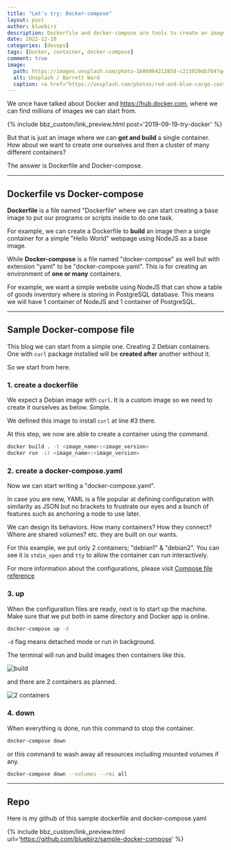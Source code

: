 ```yaml
---
title: "Let's try: Docker-compose"
layout: post
author: bluebirz
description: Dockerfile and docker-compose are tools to create an image or a cluster of images by ourselves.
date: 2022-12-10
categories: [devops]
tags: [Docker, container, docker-compose]
comment: true
image:
  path: https://images.unsplash.com/photo-1606964212858-c215029db704?q=80&w=2070&auto=format&fit=crop&ixlib=rb-4.0.3&ixid=M3wxMjA3fDB8MHxwaG90by1wYWdlfHx8fGVufDB8fHx8fA%3D%3D
  alt: Unsplash / Barrett Ward
  caption: <a href="https://unsplash.com/photos/red-and-blue-cargo-containers-5WQJ_ejZ7y8">Unsplash / Barrett Ward</a>
---
```


We once have talked about Docker and <https://hub.docker.com>, where we can find millions of images we can start from.

{% include bbz_custom/link_preview.html post='2019-09-19-try-docker' %}

But that is just an image where we can **get and build** a single container. How about we want to create one ourselves and then a cluster of many different containers?

The answer is Dockerfile and Docker-compose.

---

## Dockerfile vs Docker-compose

**Dockerfile** is a file named "Dockerfile" where we can start creating a base image to put our programs or scripts inside to do one task.

For example, we can create a Dockerfile to **build** an image then a single container for a simple "Hello World" webpage using NodeJS as a base image.

While **Docker-compose** is a file named "docker-compose" as well but with extension "yaml" to be "docker-compose.yaml". This is for creating an environment of **one or many** containers.

For example, we want a simple website using NodeJS that can show a table of goods inventory where is storing in PostgreSQL database. This means we will have 1 container of NodeJS and 1 container of PostgreSQL.

---

## Sample Docker-compose file

This blog we can start from a simple one. Creating 2 Debian containers. One with `curl` package installed will be **created after** another without it.

So we start from here.

### 1. create a dockerfile

We expect a Debian image with `curl`. It is a custom image so we need to create it ourselves as below. Simple.

<script src="https://gist.github.com/bluebirz/872b0a3fe27c342d1864fde1001fd14c.js"></script>

We defined this image to install `curl` at line #3 there.

At this step, we now are able to create a container using the command.

```sh
docker build . -t <image_name>:<image_version>
docker run -it <image_name>:<image_version>
```

### 2. create a docker-compose.yaml

Now we can start writing a "docker-compose.yaml".

In case you are new, YAML is a file popular at defining configuration with similarity as JSON but no brackets to frustrate our eyes and a bunch of features such as anchoring a node to use later.

We can design its behaviors. How many containers? How they connect? Where are shared volumes? etc. they are built on our wants.

<script src="https://gist.githubusercontent.com/bluebirz/4c95b53f9478d2be398d891add000880.js"></script>

For this example, we put only 2 containers; "debian1" & "debian2". You can see it is `stdin_open` and `tty` to allow the container can run interactively.

For more information about the configurations, please visit [Compose file reference](https://docs.docker.com/reference/compose-file/)

### 3. up

When the configuration files are ready, next is to start up the machine. Make sure that we put both in same directory and Docker app is online.

```sh
docker-compose up -d
```

`-d` flag means detached mode or run in background.

The terminal will run and build images then containers like this.

![build](https://bluebirzdotnet.s3.ap-southeast-1.amazonaws.com/docker-compose/Screenshot+2565-12-06+at+20.34.05.png)

and there are 2 containers as planned.

![2 containers](https://bluebirzdotnet.s3.ap-southeast-1.amazonaws.com/docker-compose/Screenshot+2565-12-06+at+20.34.16.png)

### 4. down

When everything is done, run this command to stop the container.

```sh
docker-compose down
```

or this command to wash away all resources including mounted volumes if any.

```sh
docker-compose down --volumes --rmi all
```

---

## Repo

Here is my github of this sample dockerfile and docker-compose.yaml

{% include bbz_custom/link_preview.html url='<https://github.com/bluebirz/sample-docker-compose>' %}
